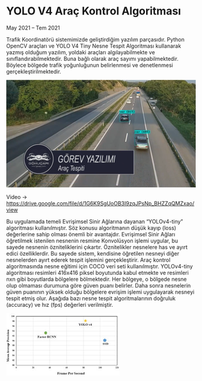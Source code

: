 # YOLO V4 Araç Kontrol Algoritması
May 2021 – Tem 2021

Trafik Koordinatörü sistemimizde geliştirdiğim yazılım parçasıdır. Python OpenCV araçları ve YOLO V4 Tiny Nesne Tespit Algoritması kullanarak yazmış olduğum yazılım,
yoldaki araçları algılayabilmekte ve sınıflandırabilmektedir. Buna bağlı olarak araç sayımı yapabilmektedir. Böylece bölgede trafik yoğunluğunun belirlenmesi 
ve denetlenmesi gerçekleştirilmektedir.

![resim](https://github.com/mehmet-engineer/YOLO_V4_Arac_Kontrol_Algoritmasi/blob/master/b2.png)

Video -> https://drive.google.com/file/d/1G6K9SgUoOB3I9zqJPsNp_BHZZqQMZxao/view

Bu uygulamada temeli Evrişimsel Sinir Ağlarına dayanan “YOLOv4-tiny” algoritması kullanılmıştır. Söz konusu algoritmanın düşük kayıp (loss) değerlerine sahip olması önemli bir avantajdır. Evrişimsel Sinir Ağları öğretilmek istenilen nesnenin resmine Konvolüsyon işlemi uygular, bu sayede nesnenin özniteliklerini çıkartır. Öznitelikler nesnelere has ve ayırt edici özelliklerdir. Bu sayede sistem, kendisine öğretilen nesneyi diğer nesnelerden ayırt ederek tespit işlemini gerçekleştirir. Araç kontrol algoritmasında nesne eğitimi için COCO veri seti kullanılmıştır. YOLOv4-tiny algoritması resimleri 416x416 piksel boyutunda kabul etmekte ve resimleri nxn gibi boyutlarda bölgelere bölmektedir. Her bölgeye, o bölgede nesne olup olmaması durumuna göre güven puanı belirler. Daha sonra nesnelerin güven puanının yüksek olduğu bölgelere evrişim işlemi uygulayarak nesneyi tespit etmiş olur.
Aşağıda bazı nesne tespit algoritmalarının doğruluk (accuracy) ve hız (fps) değerleri verilmiştir.

![resim](https://github.com/mehmet-engineer/YOLO_V4_Arac_Kontrol_Algoritmasi/blob/master/algorithms.jpg)
